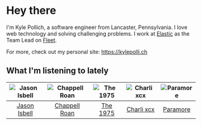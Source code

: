 # Hey there


I'm Kyle Pollich, a software engineer from Lancaster, Pennsylvania. I love web technology and solving challenging problems.
I work at [Elastic](https://www.elastic.co/) as the Team Lead on [Fleet](https://www.elastic.co/guide/en/fleet/current/fleet-overview.html).

For more, check out my personal site: https://kylepolli.ch

## What I'm listening to lately

<!-- begin artists -->
  |![Jason Isbell](https://i.scdn.co/image/ab6761610000f1789c4def51159843ebc3182b11)|![Chappell Roan](https://i.scdn.co/image/ab6761610000f178cde5a0d57c1b79de5fce6bee)|![The 1975](https://i.scdn.co/image/ab6761610000f1780c6e752cbb1e6d1416970f5a)|![Charli xcx](https://i.scdn.co/image/ab6761610000f178936885667ef44c306483c838)|![Paramore](https://i.scdn.co/image/ab6761610000f178b10c34546a4ca2d7faeb8865)|
  |:---:|:---:|:---:|:---:|:---:|
  |[Jason Isbell](https://open.spotify.com/artist/3Q8wgwyVVv0z4UEh1HB0KY)|[Chappell Roan](https://open.spotify.com/artist/7GlBOeep6PqTfFi59PTUUN)|[The 1975](https://open.spotify.com/artist/3mIj9lX2MWuHmhNCA7LSCW)|[Charli xcx](https://open.spotify.com/artist/25uiPmTg16RbhZWAqwLBy5)|[Paramore](https://open.spotify.com/artist/74XFHRwlV6OrjEM0A2NCMF)|
<!-- end artists -->
